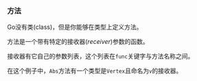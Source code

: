 ### 方法

Go没有类(class)，但是你能够在类型上定义方法。

方法是一个带有特定的接收器(*receiver*)参数的函数。

接收器有它自己的参数列表，这个列表在```func```关键字与方法名称之间。

在这个例子中，```Abs```方法有一个类型是```Vertex```且命名为```v```的接收器。